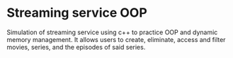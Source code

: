 # Streaming service OOP

Simulation of streaming service using c++ to practice OOP and dynamic memory management. It allows users to create, eliminate, access and filter movies, series, and the episodes of said series. 
